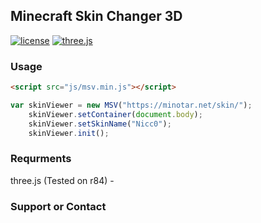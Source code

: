 ## Minecraft Skin Changer 3D

[![license](https://img.shields.io/github/license/mashape/apistatus.svg?style=flat-square)](https://github.com/Nicc0/MSV/blob/master/LICENSE)
[![three.js](https://img.shields.io/badge/three-r84-blue.svg?style=flat-square)](https://github.com/mrdoob/three.js)

### Usage ###

```html
<script src="js/msv.min.js"></script>
```

```javascript
var skinViewer = new MSV("https://minotar.net/skin/");
    skinViewer.setContainer(document.body);
    skinViewer.setSkinName("Nicc0");
    skinViewer.init();
```
### Requrments

three.js (Tested on r84) - 

### Support or Contact

